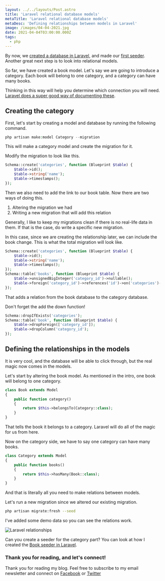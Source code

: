 ```yaml
---
layout: ../../layouts/Post.astro
title: 'Laravel relational database models'
metaTitle: 'Laravel relational database models'
metaDesc: 'Defining relationships between models in Laravel'
image: /images/04-04-2021.jpg
date: 2021-04-04T03:00:00.000Z
tags:
  - php
---
```


By now, we [created a database in Laravel](https://daily-dev-tips.com/posts/laravel-creating-our-first-database-table/), and made our [first seeder](https://daily-dev-tips.com/posts/laravel-seeding-the-database/). Another great next step is to look into relational models.

So far, we have created a book model. Let's say we are going to introduce a category.
Each book will belong to one category, and a category can have many books.

Thinking in this way will help you determine which connection you will need.
[Laravel does a super good way of documenting these](https://laravel.com/docs/8.x/eloquent-relationships).

## Creating the category

First, let's start by creating a model and database by running the following command.

```php
php artisan make:model Category --migration
```

This will make a category model and create the migration for it.

Modify the migration to look like this.

```php
Schema::create('categories', function (Blueprint $table) {
    $table->id();
    $table->string('name');
    $table->timestamps();
});
```

Then we also need to add the link to our book table.
Now there are two ways of doing this.

1. Altering the migration we had
2. Writing a new migration that will add this relation

Generally, I like to keep my migrations clean if there is no real-life data in them. If that is the case, do write a specific new migration.

In this case, since we are creating the relationship later, we can include the book change.
This is what the total migration will look like.

```php
Schema::create('categories', function (Blueprint $table) {
    $table->id();
    $table->string('name');
    $table->timestamps();
});
Schema::table('books', function (Blueprint $table) {
    $table->unsignedBigInteger('category_id')->nullable();
    $table->foreign('category_id')->references('id')->on('categories')->onDelete('set null');
});
```

That adds a relation from the book database to the category database.

Don't forget the add the down function!

```php
Schema::dropIfExists('categories');
Schema::table('book', function (Blueprint $table) {
    $table->dropForeign(['category_id']);
    $table->dropColumn('category_id');
});
```

## Defining the relationships in the models

It is very cool, and the database will be able to click through, but the real magic now comes in the models.

Let's start by altering the book model.
As mentioned in the intro, one book will belong to one category.

```php
class Book extends Model
{
    public function category()
    {
        return $this->belongsTo(Category::class);
    }
}
```

That tells the book it belongs to a category. Laravel will do all of the magic for us from here.

Now on the category side, we have to say one category can have many books.

```php
class Category extends Model
{
    public function books()
    {
        return $this->hasMany(Book::class);
    }
}
```

And that is literally all you need to make relations between models.

Let's run a new migration since we altered our existing migration.

```bash
php artisan migrate:fresh --seed
```

I've added some demo data so you can see the relations work.

![Laravel relationships](https://cdn.hashnode.com/res/hashnode/image/upload/v1617173112625/r5fbxEsV2.gif)

Can you create a seeder for the category part?
You can look at how I created the [Book seeder in Laravel](https://daily-dev-tips.com/posts/laravel-seeding-the-database/).

### Thank you for reading, and let's connect!

Thank you for reading my blog. Feel free to subscribe to my email newsletter and connect on [Facebook](https://www.facebook.com/DailyDevTipsBlog) or [Twitter](https://twitter.com/DailyDevTips1)
